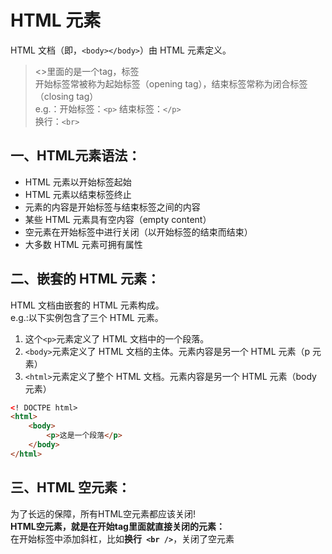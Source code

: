 # HTML 元素
HTML 文档（即，`<body></body>`）由 HTML 元素定义。  
> <>里面的是一个tag，标签  
> 开始标签常被称为起始标签（opening tag），结束标签常称为闭合标签（closing tag）  
> e.g.：开始标签：`<p>`   结束标签：`</p>`  
> 换行：`<br>`

## 一、HTML元素语法：
* HTML 元素以开始标签起始
* HTML 元素以结束标签终止
* 元素的内容是开始标签与结束标签之间的内容
* 某些 HTML 元素具有空内容（empty content）
* 空元素在开始标签中进行关闭（以开始标签的结束而结束）
* 大多数 HTML 元素可拥有属性


## 二、嵌套的 HTML 元素：
HTML 文档由嵌套的 HTML 元素构成。  
e.g.:以下实例包含了三个 HTML 元素。
1. 这个` <p> `元素定义了 HTML 文档中的一个段落。
2. `<body>`元素定义了 HTML 文档的主体。元素内容是另一个 HTML 元素（p 元素）  
3. ` <html> `元素定义了整个 HTML 文档。元素内容是另一个 HTML 元素（body 元素）

```html
<! DOCTPE html>
<html>
    <body>
        <p>这是一个段落</p>
    </body>
</html>
```


## 三、HTML 空元素：
为了长远的保障，所有HTML空元素都应该关闭!  
**HTML空元素，就是在开始tag里面就直接关闭的元素：**  
在开始标签中添加斜杠，比如**换行` <br />`**，关闭了空元素


